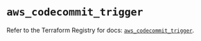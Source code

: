 # `aws_codecommit_trigger`

Refer to the Terraform Registry for docs: [`aws_codecommit_trigger`](https://registry.terraform.io/providers/hashicorp/aws/6.13.0/docs/resources/codecommit_trigger).
